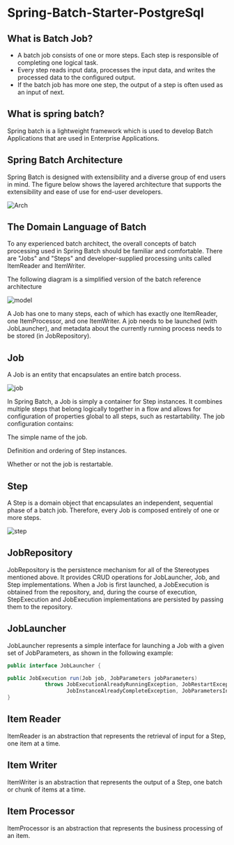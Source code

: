 # Spring-Batch-Starter-PostgreSql

## What is Batch Job?
-	A batch job consists of one or more steps. Each step is responsible of completing one logical task. 
-	Every step reads input data, processes the input data, and writes the processed data to the configured output. 
-	If the batch job has more one step, the output of a step is often used as an input of next.

## What is spring batch?
Spring batch is a lightweight framework which is used to develop Batch Applications that are used in Enterprise Applications.

## Spring Batch Architecture
Spring Batch is designed with extensibility and a diverse group of end users in mind. 
The figure below shows the layered architecture that supports the extensibility and ease of use for end-user developers.

![Arch](https://docs.spring.io/spring-batch/docs/current/reference/html/images/spring-batch-layers.png)

## The Domain Language of Batch

To any experienced batch architect, the overall concepts of batch processing used in Spring Batch should be familiar and comfortable. There are "Jobs" and "Steps" and developer-supplied processing units called ItemReader and ItemWriter.

The following diagram is a simplified version of the batch reference architecture

![model](https://docs.spring.io/spring-batch/docs/current/reference/html/images/spring-batch-reference-model.png)

A Job has one to many steps, each of which has exactly one ItemReader, one ItemProcessor, and one ItemWriter. A job needs to be launched (with JobLauncher), and metadata about the currently running process needs to be stored (in JobRepository).

## Job
A Job is an entity that encapsulates an entire batch process.

![job](https://docs.spring.io/spring-batch/docs/current/reference/html/images/job-heirarchy.png)

In Spring Batch, a Job is simply a container for Step instances. It combines multiple steps that belong logically together in a flow and allows for configuration of properties global to all steps, such as restartability. The job configuration contains:

The simple name of the job.

Definition and ordering of Step instances.

Whether or not the job is restartable.

## Step

A Step is a domain object that encapsulates an independent, sequential phase of a batch job. Therefore, every Job is composed entirely of one or more steps. 

![step](https://docs.spring.io/spring-batch/docs/current/reference/html/images/jobHeirarchyWithSteps.png)

## JobRepository
JobRepository is the persistence mechanism for all of the Stereotypes mentioned above. It provides CRUD operations for JobLauncher, Job, and Step implementations. When a Job is first launched, a JobExecution is obtained from the repository, and, during the course of execution, StepExecution and JobExecution implementations are persisted by passing them to the repository.

## JobLauncher
JobLauncher represents a simple interface for launching a Job with a given set of JobParameters, as shown in the following example:

````java
public interface JobLauncher {

public JobExecution run(Job job, JobParameters jobParameters)
            throws JobExecutionAlreadyRunningException, JobRestartException,
                   JobInstanceAlreadyCompleteException, JobParametersInvalidException;
}
````


## Item Reader
ItemReader is an abstraction that represents the retrieval of input for a Step, one item at a time.

## Item Writer
ItemWriter is an abstraction that represents the output of a Step, one batch or chunk of items at a time.

## Item Processor
ItemProcessor is an abstraction that represents the business processing of an item.
